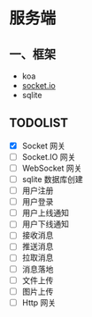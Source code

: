 # 服务端

## 一、框架

-   koa
-   [socket.io](./doc/Socket.IO/README.md)
-   sqlite

## TODOLIST

-   [x] Socket 网关
-   [ ] Socket.IO 网关
-   [ ] WebSocket 网关
-   [ ] sqlite 数据库创建
-   [ ] 用户注册
-   [ ] 用户登录
-   [ ] 用户上线通知
-   [ ] 用户下线通知
-   [ ] 接收消息
-   [ ] 推送消息
-   [ ] 拉取消息
-   [ ] 消息落地
-   [ ] 文件上传
-   [ ] 图片上传
-   [ ] Http 网关
